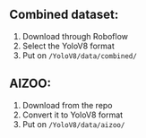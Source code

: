 ## Combined dataset:
1. Download through Roboflow
2. Select the YoloV8 format
3. Put on `/YoloV8/data/combined/`

## AIZOO:
1. Download from the repo
3. Convert it to YoloV8 format
2. Put on `/YoloV8/data/aizoo/` 
